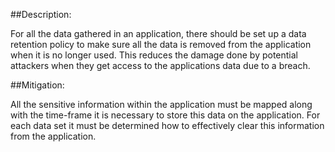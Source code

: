 ##Description:

For all the data gathered in an application, there should be set up a data retention policy
to make sure all the data is removed from the application when it is no longer used. This reduces
the damage done by potential attackers when they get access to the applications data due to a breach.

##Mitigation:

All the sensitive information within the application must be mapped along with the 
time-frame it is necessary to store this data on the application. For each data set it
must be determined how to effectively clear this information from the application.

